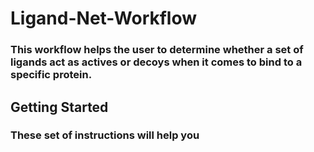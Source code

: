 # Ligand-Net-Workflow
### This workflow helps the user to determine whether a set of ligands act as actives or decoys when it comes to bind to a specific protein.

## Getting Started
### These set of instructions will help you 

